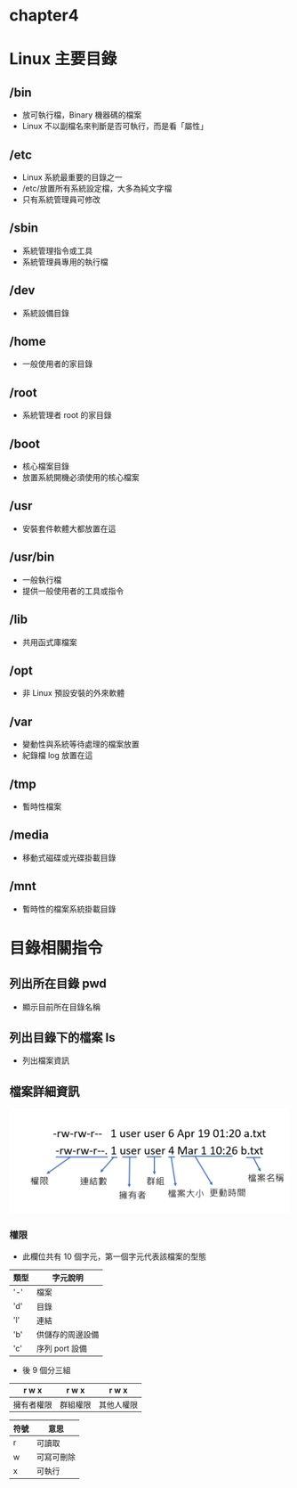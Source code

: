 # chapter4

# Linux 主要目錄
## /bin
* 放可執行檔，Binary 機器碼的檔案
* Linux 不以副檔名來判斷是否可執行，而是看「屬性」
## /etc
* Linux 系統最重要的目錄之一
* /etc/放置所有系統設定檔，大多為純文字檔
* 只有系統管理員可修改
## /sbin
* 系統管理指令或工具
* 系統管理員專用的執行檔
## /dev
* 系統設備目錄
## /home
* 一般使用者的家目錄
## /root
* 系統管理者 root 的家目錄
## /boot
* 核心檔案目錄
* 放置系統開機必須使用的核心檔案
## /usr
* 安裝套件軟體大都放置在這
## /usr/bin
* 一般執行檔
* 提供一般使用者的工具或指令
## /lib
* 共用函式庫檔案
## /opt
* 非 Linux 預設安裝的外來軟體
## /var
* 變動性與系統等待處理的檔案放置
* 紀錄檔 log 放置在這
## /tmp
* 暫時性檔案
## /media
* 移動式磁碟或光碟掛載目錄
## /mnt
* 暫時性的檔案系統掛載目錄

# 目錄相關指令
## 列出所在目錄 pwd
* 顯示目前所在目錄名稱
## 列出目錄下的檔案 ls
* 列出檔案資訊
## 檔案詳細資訊


![](https://github.com/yucing/linux/blob/main/picture/file.png)

### 權限
* 此欄位共有 10 個字元，第一個字元代表該檔案的型態

類型 | 字元說明
---- | -------
'-' | 檔案
'd' | 目錄
'l' | 連結
'b' | 供儲存的周邊設備
'c' | 序列 port 設備

* 後 9 個分三組

r w x | r w x | r w x
------ | ------ | ------
擁有者權限 | 群組權限 | 其他人權限

符號 | 意思
---- | ----
r | 可讀取
w | 可寫可刪除
x | 可執行
